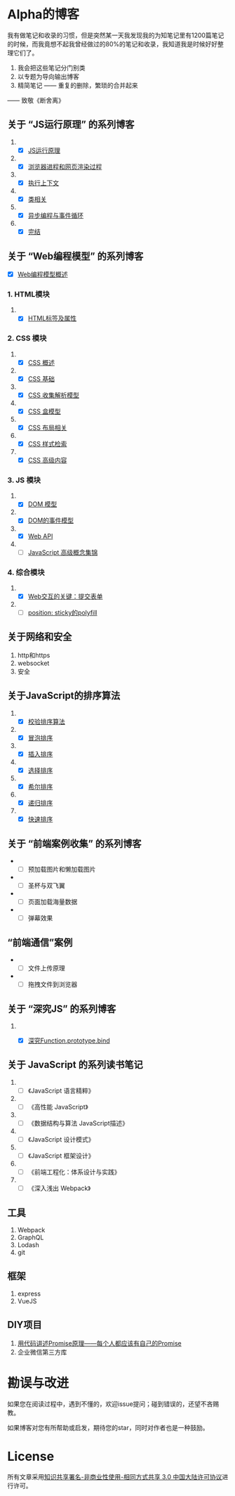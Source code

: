 # Alpha的博客

我有做笔记和收录的习惯，但是突然某一天我发现我的为知笔记里有1200篇笔记的时候，而我竟想不起我曾经做过的80%的笔记和收录，我知道我是时候好好整理它们了。

1. 我会把这些笔记分门别类
2. 以专题为导向输出博客
3. 精简笔记 —— 重复的删除，繁琐的合并起来

—— 致敬《断舍离》


## 关于 “JS运行原理” 的系列博客

1. - [x] [JS运行原理](https://github.com/coconilu/Blog/issues/2)
2. - [x] [浏览器进程和网页渲染过程](https://github.com/coconilu/Blog/issues/5)
3. - [x] [执行上下文](https://github.com/coconilu/Blog/issues/6)
4. - [x] [类相关](https://github.com/coconilu/Blog/issues/9)
5. - [x] [异步编程与事件循环](https://github.com/coconilu/Blog/issues/7)
6. - [x] [完结](https://github.com/coconilu/Blog/issues/10)

## 关于 “Web编程模型” 的系列博客

- [x] [Web编程模型概述](https://github.com/coconilu/Blog/issues/23)

### 1. HTML模块
1. - [x] [HTML标签及属性](https://github.com/coconilu/Blog/issues/20)

### 2. CSS 模块
1. - [x] [CSS 概述](https://github.com/coconilu/Blog/issues/28)
2. - [x] [CSS 基础](https://github.com/coconilu/Blog/issues/26)
3. - [x] [CSS 收集解析模型](https://github.com/coconilu/Blog/issues/18)
4. - [x] [CSS 盒模型](https://github.com/coconilu/Blog/issues/25)
5. - [x] [CSS 布局相关](https://github.com/coconilu/Blog/issues/17)
6. - [x] [CSS 样式检索](https://github.com/coconilu/Blog/issues/27)
7. - [x] [CSS 高级内容](https://github.com/coconilu/Blog/issues/29)

### 3. JS 模块
1. - [X] [DOM 模型](https://github.com/coconilu/Blog/issues/21)
2. - [x] [DOM的事件模型](https://github.com/coconilu/Blog/issues/22)
3. - [x] [Web API](https://github.com/coconilu/Blog/issues/24)
3. - [ ] [JavaScript 高级概念集锦](https://github.com/coconilu/Blog/issues/32)

### 4. 综合模块
1. - [X] [Web交互的关键：提交表单](https://github.com/coconilu/Blog/issues/30)
2. - [ ] [position: sticky的polyfill](https://github.com/coconilu/Blog/issues/31)

## 关于网络和安全
1. http和https
2. websocket
3. 安全

## 关于JavaScript的排序算法

1. - [x] [校验排序算法](https://gist.github.com/coconilu/f4d7c22f8056eecf7b4376f688389073)
2. - [x] [冒泡排序](https://gist.github.com/coconilu/e2bb8340729dfc3fa89a2e00fd76ffb9)
3. - [x] [插入排序](https://gist.github.com/coconilu/328a84764b15ec359d143fbd1a614a51)
4. - [x] [选择排序](https://gist.github.com/coconilu/cdd13940a6bd8f28c4bd6ab0d226b8dd)
5. - [x] [希尔排序](https://gist.github.com/coconilu/8cc56b37479070c6b6edacfd2eea995a)
6. - [x] [递归排序](https://gist.github.com/coconilu/0bc68ea5099292bbc1aca7d48e0d5e40)
7. - [x] [快速排序](https://gist.github.com/coconilu/8e814ac4238ac2fe3a6bf5113a685237)

## 关于 “前端案例收集” 的系列博客

* - [ ] 预加载图片和懒加载图片
* - [ ] 圣杯与双飞翼
* - [ ] 页面加载海量数据
* - [ ] 弹幕效果

## “前端通信”案例

* - [ ] 文件上传原理
* - [ ] 拖拽文件到浏览器

## 关于 “深究JS” 的系列博客

1. - [X] [深究Function.prototype.bind](https://github.com/coconilu/Blog/issues/12)


## 关于 JavaScript 的系列读书笔记

1. - [ ] 《JavaScript 语言精粹》
2. - [ ] 《高性能 JavaScript》
3. - [ ] 《数据结构与算法 JavaScript描述》
4. - [ ] 《JavaScript 设计模式》
5. - [ ] 《JavaScript 框架设计》
6. - [ ] 《前端工程化：体系设计与实践》
7. - [ ] 《深入浅出 Webpack》

## 工具

1. Webpack
2. GraphQL
3. Lodash
4. git

## 框架

1. express
2. VueJS

## DIY项目

1. [用代码讲述Promise原理——每个人都应该有自己的Promise](https://github.com/coconilu/myPromise)
2. 企业微信第三方库

# 勘误与改进
如果您在阅读过程中，遇到不懂的，欢迎issue提问；碰到错误的，还望不吝赐教。

如果博客对您有所帮助或启发，期待您的star，同时对作者也是一种鼓励。

# License

所有文章采用[知识共享署名-非商业性使用-相同方式共享 3.0 中国大陆许可协议](http://creativecommons.org/licenses/by-nc-sa/3.0/cn/)进行许可。
